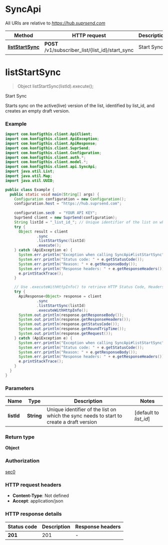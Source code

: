 # SyncApi

All URIs are relative to *https://hub.suprsend.com*

| Method | HTTP request | Description |
|------------- | ------------- | -------------|
| [**listStartSync**](SyncApi.md#listStartSync) | **POST** /v1/subscriber_list/{list_id}/start_sync | Start Sync |


<a name="listStartSync"></a>
# **listStartSync**
> Object listStartSync(listId).execute();

Start Sync

Starts sync on the active(live) version of the list, identified by list_id, and creates an empty draft version.

### Example
```java
import com.konfigthis.client.ApiClient;
import com.konfigthis.client.ApiException;
import com.konfigthis.client.ApiResponse;
import com.konfigthis.client.SuprSend;
import com.konfigthis.client.Configuration;
import com.konfigthis.client.auth.*;
import com.konfigthis.client.model.*;
import com.konfigthis.client.api.SyncApi;
import java.util.List;
import java.util.Map;
import java.util.UUID;

public class Example {
  public static void main(String[] args) {
    Configuration configuration = new Configuration();
    configuration.host = "https://hub.suprsend.com";
    
    configuration.sec0  = "YOUR API KEY";
    SuprSend client = new SuprSend(configuration);
    String listId = "_list_id_"; // Unique identifier of the list on which the sync needs to start to create a draft version
    try {
      Object result = client
              .sync
              .listStartSync(listId)
              .execute();
    } catch (ApiException e) {
      System.err.println("Exception when calling SyncApi#listStartSync");
      System.err.println("Status code: " + e.getStatusCode());
      System.err.println("Reason: " + e.getResponseBody());
      System.err.println("Response headers: " + e.getResponseHeaders());
      e.printStackTrace();
    }

    // Use .executeWithHttpInfo() to retrieve HTTP Status Code, Headers and Request
    try {
      ApiResponse<Object> response = client
              .sync
              .listStartSync(listId)
              .executeWithHttpInfo();
      System.out.println(response.getResponseBody());
      System.out.println(response.getResponseHeaders());
      System.out.println(response.getStatusCode());
      System.out.println(response.getRoundTripTime());
      System.out.println(response.getRequest());
    } catch (ApiException e) {
      System.err.println("Exception when calling SyncApi#listStartSync");
      System.err.println("Status code: " + e.getStatusCode());
      System.err.println("Reason: " + e.getResponseBody());
      System.err.println("Response headers: " + e.getResponseHeaders());
      e.printStackTrace();
    }
  }
}

```

### Parameters

| Name | Type | Description  | Notes |
|------------- | ------------- | ------------- | -------------|
| **listId** | **String**| Unique identifier of the list on which the sync needs to start to create a draft version | [default to _list_id_] |

### Return type

**Object**

### Authorization

[sec0](../README.md#sec0)

### HTTP request headers

 - **Content-Type**: Not defined
 - **Accept**: application/json

### HTTP response details
| Status code | Description | Response headers |
|-------------|-------------|------------------|
| **201** | 201 |  -  |

